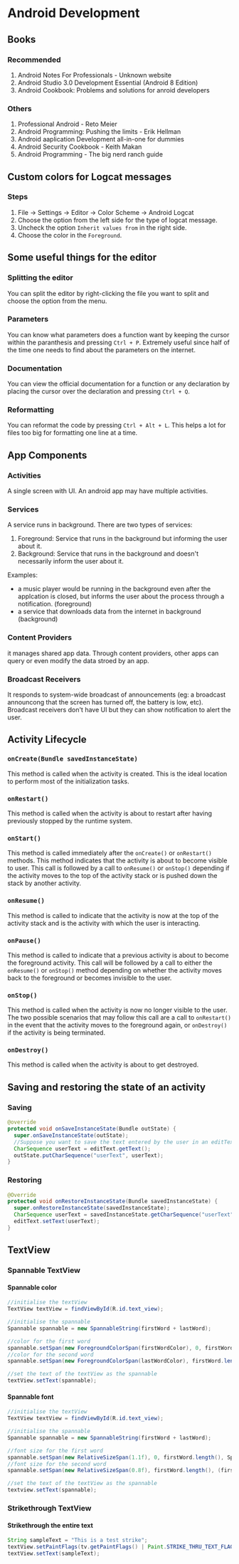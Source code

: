 <!-- title: Android Development -->

# Android Development

## Books

### Recommended

1. Android Notes For Professionals - Unknown website
2. Android Studio 3.0 Development Essential (Android 8 Edition)
3. Android Cookbook: Problems and solutions for anroid developers

### Others

1. Professional Android - Reto Meier
2. Android Programming: Pushing the limits - Erik Hellman
3. Android aaplication Development all-in-one for dummies
4. Android Security Cookbook - Keith Makan
5. Android Programming - The big nerd ranch guide

## Custom colors for Logcat messages

### Steps

1. File -> Settings -> Editor -> Color Scheme -> Android Logcat
2. Choose the option from the left side for the type of logcat message.
3. Uncheck the option `Inherit values from` in the right side.
4. Choose the color in the `Foreground`.

## Some useful things for the editor

### Splitting the editor

You can split the editor by right-clicking the file you want to split and choose the option from the menu.

### Parameters

You can know what parameters does a function want by keeping the cursor within the paranthesis and pressing `Ctrl + P`.
Extremely useful since half of the time one needs to find about the parameters on the internet.

### Documentation

You can view the official documentation for a function or any declaration by placing the cursor over the declaration and pressing `Ctrl + Q`.

### Reformatting

You can reformat the code by pressing `Ctrl + Alt + L`.
This helps a lot for files too big for formatting one line at a time.

## App Components

### Activities

A single screen with UI. An android app may have multiple activities.

### Services

A service runs in background. There are two types of services:

1. Foreground: Service that runs in the background but informing the user about it.
2. Background: Service that runs in the background and doesn't necessarily inform the user about it.

Examples:

+ a music player would be running in the background even after the applcation is closed, but informs the user about the process through a notification. (foreground)
+ a service that downloads data from the internet in background (background)

### Content Providers

it manages shared app data. Through content providers, other apps can query or even modify the data stroed by an app.

### Broadcast Receivers

It responds to system-wide broadcast of announcements (eg: a broadcast announcong that the screen has turned off, the battery is low, etc).
Broadcast receivers don't have UI but they can show notification to alert the user.

## Activity Lifecycle

### `onCreate(Bundle savedInstanceState)`

This method is called when the activity is created.
This is the ideal location to perform most of the initialization tasks.

### `onRestart()`

This method is called when the activity is about to restart after having previously stopped by the runtime system.

### `onStart()`

This method is called immediately after the `onCreate()` or `onRestart()` methods.
This method indicates that the activity is about to become visible to user.
This call is followed by a call to `onResume()` or `onStop()` depending if the activity moves to the top of the activity stack or is pushed down the stack by another activity.

### `onResume()`

This method is called to indicate that the activity is now at the top of the activity stack and is the activity with which the user is interacting.

### `onPause()`

This method is called to indicate that a previous activity is about to become the foreground activity.
This call will be followed by a call to either the `onResume()` or `onStop()` method depending on whether the activity moves back to the foreground or becomes invisible to the user.

### `onStop()`

This method is called when the activity is now no longer visible to the user.
The two possible scenarios that may follow this call are a call to `onRestart()` in the event that the activity moves to the foreground again, or `onDestroy()` if the activity is being terminated.

### `onDestroy()`

This method is called when the activity is about to get destroyed.

## Saving and restoring the state of an activity

### Saving

```java
@override
protected void onSaveInstanceState(Bundle outState) {
  super.onSaveInstanceState(outState);
  //Suppose you want to save the text entered by the user in an editText
  CharSequence userText = editText.getText();
  outState.putCharSequence("userText", userText);
}
```

### Restoring

```java
@Override
protected void onRestoreInstanceState(Bundle savedInstanceState) {
  super.onRestoreInstanceState(savedInstanceState);
  CharSequence userText = savedInstanceState.getCharSequence("userText");
  editText.setText(userText);
}
```

## TextView

### Spannable TextView

#### Spannable color

```java
//initialise the textView
TextView textView = findViewById(R.id.text_view);

//initialise the spannable
Spannable spannable = new SpannableString(firstWord + lastWord);

//color for the first word
spannable.setSpan(new ForegroundColorSpan(firstWordColor), 0, firstWord.length(), Spannable.SPAN_EXCLUSIVE_EXCLUSIVE);
//color for the second word
spannable.setSpan(new ForegroundColorSpan(lastWordColor), firstWord.length(), (firstWord.length() + lastWord.length()), Spannable.SPAN_EXCLUSIVE_EXCLUSIVE);

//set the text of the textView as the spannable
textView.setText(spannable);
```

#### Spannable font

```java
//initialise the textView
TextView textView = findViewById(R.id.text_view);

//initialise the spannable
Spannable spannable = new SpannableString(firstWord + lastWord);

//font size for the first word
spannable.setSpan(new RelativeSizeSpan(1.1f), 0, firstWord.length(), Spannable.SPAN_EXCLUSIVE_EXCLUSIVE);
//font size for the second word
spannable.setSpan(new RelativeSizeSpan(0.8f), firstWord.length(), (firstWord.length() + lastWord.length()), Spannable.SPAN_EXCLUSIVE_EXCLUSIVE);

//set the text of the textView as the spannable
textview.setText(spannable);
```

### Strikethrough TextView

#### Strikethrough the entire text

```java
String sampleText = "This is a test strike";
textView.setPaintFlags(tv.getPaintFlags() | Paint.STRIKE_THRU_TEXT_FLAG);
textView.setText(sampleText);
```

